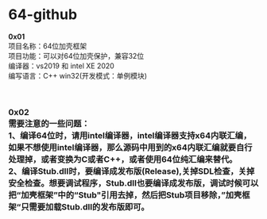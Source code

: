 # 64-github
**0x01**<br>
项目名称：64位加壳框架<br>
项目功能：可以对64位加壳保护，兼容32位<br>
编译器：vs2019 和 intel XE 2020<br>
编写语言：C++ win32(开发模式：单例模块)<br>

<br>
<h3>0x02<h3\><br>
需要注意的一些问题：<br>
1、编译64位时，请用intel编译器，intel编译器支持x64内联汇编，如果不想使用intel编译器，那么源码中用到的x64内联汇编就要自行处理掉，或者变换为C或者C++，或者使用64位纯汇编来替代。<br>
2、编译Stub.dll时，要编译成发布版(Release),关掉SDL检查，关掉安全检查。想要调试程序，Stub.dll也要编译成发布版，调试时候可以把“加壳框架”中的“Stub"引用去掉，然后把Stub项目移除，”加壳框架“只需要加载Stub.dll的发布版即可。<br>



